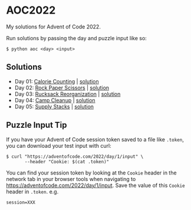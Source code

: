 # AOC2022

My solutions for Advent of Code 2022.

Run solutions by passing the day and puzzle input like so:
```
$ python aoc <day> <input>
```

## Solutions

* Day 01: [Calorie Counting](https://adventofcode.com/2022/day/1) | [solution](./aoc/solutions/day01.py)
* Day 02: [Rock Paper Scissors](https://adventofcode.com/2022/day/2) | [solution](./aoc/solutions/day02.py)
* Day 03: [Rucksack Reorganization](https://adventofcode.com/2022/day/3) | [solution](./aoc/solutions/day03.py)
* Day 04: [Camp Cleanup](https://adventofcode.com/2022/day/4) | [solution](./aoc/solutions/day04.py)
* Day 05: [Supply Stacks](https://adventofcode.com/2022/day/5) | [solution](./aoc/solutions/day05.py)


## Puzzle Input Tip

If you have your Advent of Code session token saved to a file like `.token`, you can download your test input with curl:
```
$ curl "https://adventofcode.com/2022/day/1/input" \
       --header "Cookie: $(cat .token)"
```
You can find your session token by looking at the `Cookie` header in the network tab
in your browser tools when navigating to https://adventofcode.com/2022/day/1/input.
Save the value of this `Cookie` header in `.token`. e.g.
```
session=XXX
```
